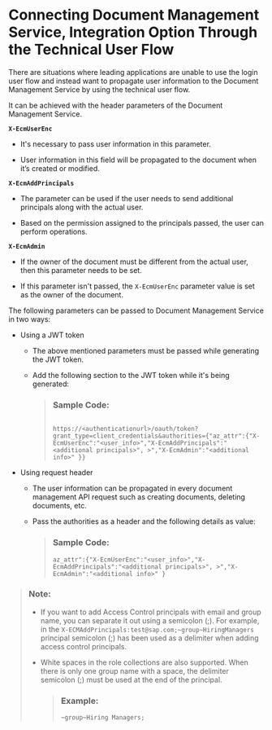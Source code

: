 <!-- loiob7f5c862ae744e4aa442451ad8d71bdf -->

# Connecting Document Management Service, Integration Option Through the Technical User Flow

There are situations where leading applications are unable to use the login user flow and instead want to propagate user information to the Document Management Service by using the technical user flow.



It can be achieved with the header parameters of the Document Management Service.

**`X-EcmUserEnc`**

-   It's necessary to pass user information in this parameter.

-   User information in this field will be propagated to the document when it’s created or modified.


**`X-EcmAddPrincipals`**

-   The parameter can be used if the user needs to send additional principals along with the actual user.

-   Based on the permission assigned to the principals passed, the user can perform operations.


**`X-EcmAdmin`**

-   If the owner of the document must be different from the actual user, then this parameter needs to be set.

-   If this parameter isn't passed, the `X-EcmUserEnc` parameter value is set as the owner of the document.


The following parameters can be passed to Document Management Service in two ways:

-   Using a JWT token

    -   The above mentioned parameters must be passed while generating the JWT token.

    -   Add the following section to the JWT token while it's being generated:

        > ### Sample Code:  
        > ```
        > 
        > https://<authenticationurl>/oauth/token?grant_type=client_credentials&authorities={"az_attr":{"X-EcmUserEnc":"<user_info>","X-EcmAddPrincipals":"<additional principals>", >","X-EcmAdmin":"<additional info>" }}
        > ```


-   Using request header

    -   The user information can be propagated in every document management API request such as creating documents, deleting documents, etc.

    -   Pass the authorities as a header and the following details as value:

        > ### Sample Code:  
        > ```
        > az_attr":{"X-EcmUserEnc":"<user_info>","X-EcmAddPrincipals":"<additional principals>", >","X-EcmAdmin":"<additional info>" } 
        > ```



> ### Note:  
> -   If you want to add Access Control principals with email and group name, you can separate it out using a semicolon \(;\). For example, in the `X-ECMAddPrincipals:test@sap.com;~group~HiringManagers` principal semicolon \(;\) has been used as a delimiter when adding access control principals.
> 
> -   White spaces in the role collections are also supported. When there is only one group name with a space, the delimiter semicolon \(;\) must be used at the end of the principal.
> 
>     > ### Example:  
>     > `~group~Hiring Managers;`

